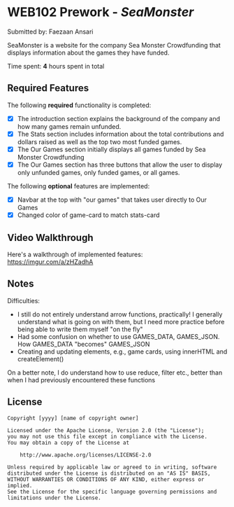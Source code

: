 # WEB102 Prework - *SeaMonster*

Submitted by: Faezaan Ansari

SeaMonster is a website for the company Sea Monster Crowdfunding that displays information about the games they have funded.

Time spent: **4** hours spent in total

## Required Features

The following **required** functionality is completed:

* [X] The introduction section explains the background of the company and how many games remain unfunded.
* [X] The Stats section includes information about the total contributions and dollars raised as well as the top two most funded games.
* [X] The Our Games section initially displays all games funded by Sea Monster Crowdfunding
* [X] The Our Games section has three buttons that allow the user to display only unfunded games, only funded games, or all games.

The following **optional** features are implemented:

* [X] Navbar at the top with "our games" that takes user directly to Our Games
* [X] Changed color of game-card to match stats-card

## Video Walkthrough

Here's a walkthrough of implemented features: https://imgur.com/a/zHZadhA

## Notes
Difficulties:

* I still do not entirely understand arrow functions, practically! I generally understand what is going on with them, but I need more practice before being able to write them myself "on the fly"
* Had some confusion on whether to use GAMES_DATA, GAMES_JSON. How GAMES_DATA "becomes" GAMES_JSON
* Creating and updating elements, e.g., game cards, using innerHTML and createElement()

On a better note, I do understand how to use reduce, filter etc., better than when I had previously encountered these functions

## License

    Copyright [yyyy] [name of copyright owner]

    Licensed under the Apache License, Version 2.0 (the "License");
    you may not use this file except in compliance with the License.
    You may obtain a copy of the License at

        http://www.apache.org/licenses/LICENSE-2.0

    Unless required by applicable law or agreed to in writing, software
    distributed under the License is distributed on an "AS IS" BASIS,
    WITHOUT WARRANTIES OR CONDITIONS OF ANY KIND, either express or implied.
    See the License for the specific language governing permissions and
    limitations under the License.
